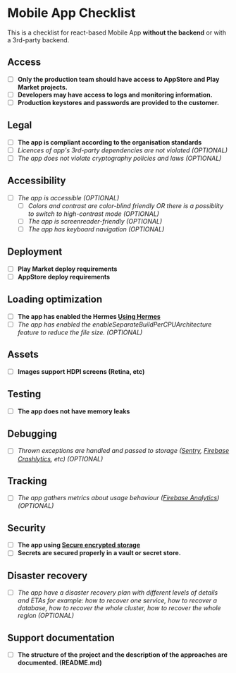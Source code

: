 # Mobile App Checklist

This is a checklist for react-based Mobile App **without the backend** or with a 3rd-party backend.

## Access
 - [ ] **Only the production team should have access to AppStore and Play Market projects.**
 - [ ] **Developers may have access to logs and monitoring information.**
 - [ ] **Production keystores and passwords are provided to the customer.**

## Legal

 - [ ] **The app is compliant according to the organisation standards**
 - [ ] *Licences of app's 3rd-party dependencies are not violated (OPTIONAL)*
 - [ ] *The app does not violate cryptography policies and laws (OPTIONAL)*

## Accessibility
 
 - [ ] *The app is accessible (OPTIONAL)*
    - [ ] *Colors and contrast are color-blind friendly OR there is a possiblity to switch to high-contrast mode (OPTIONAL)*
    - [ ] *The app is screenreader-friendly (OPTIONAL)*
    - [ ] *The app has keyboard navigation (OPTIONAL)*

## Deployment

 - [ ] **Play Market deploy requirements**
 - [ ] **AppStore deploy requirements**

## Loading optimization

 - [ ] **The app has enabled the Hermes [Using Hermes](https://reactnative.dev/docs/hermes/)**
 - [ ] *The app has enabled the enableSeparateBuildPerCPUArchitecture feature to reduce the file size. (OPTIONAL)*

## Assets

 - [ ] **Images support HDPI screens (Retina, etc)**

## Testing

 - [ ] **The app does not have memory leaks**

## Debugging

 - [ ] *Thrown exceptions are handled and passed to storage ([Sentry](https://sentry.io/), [Firebase Crashlytics](https://firebase.google.com/products/crashlytics), etc) (OPTIONAL)*

## Tracking

 - [ ] *The app gathers metrics about usage behaviour ([Firebase Analytics](https://rnfirebase.io/analytics/usage)) (OPTIONAL)*

## Security

 - [ ] **The app using [Secure encrypted storage](https://www.npmjs.com/package/react-native-encrypted-storage)**
 - [ ] **Secrets are secured properly in a vault or secret store.**

## Disaster recovery

 - [ ] *The app have a disaster recovery plan with different levels of details and ETAs for example: how to recover one service, how to recover a database, how to recover the whole cluster, how to recover the whole region (OPTIONAL)*

## Support documentation

* [ ] **The structure of the project and the description of the approaches are documented. (README.md)**
